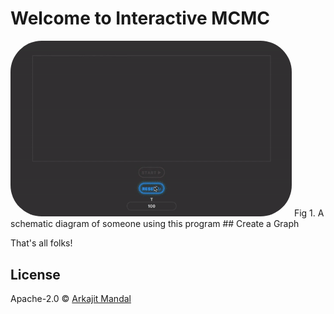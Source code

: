 # Welcome to Interactive MCMC
 
<img width="450"  src="GraphDemo.gif" style="border-radius: 50px;">
Fig 1. A schematic diagram of someone using this program
## Create a Graph



That's all folks!
## License

Apache-2.0 © [Arkajit Mandal](MCMC,Graph,Connectivity)



